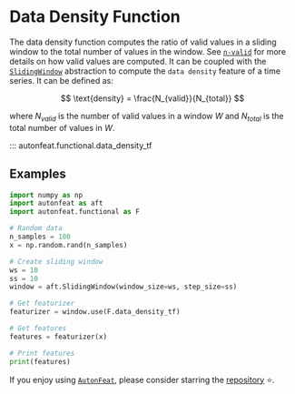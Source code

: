 <!-- 
Author(s): Dhruv Srikanth
Email(s): dsrikant (at) andrew (dot) cmu (dot) edu
Acknowledgements:
Copyright (c) 2023 Carnegie Mellon University, Auton Lab
This code is subject to the license terms contained in the code repo.
-->

# Data Density Function

The data density function computes the ratio of valid values in a sliding window to the total number of values in the window. See [`n-valid`](n_valid.md) for more details on how valid values are computed. It can be coupled with the [`SlidingWindow`](../core/fixed_window.md) abstraction to compute the `data density` feature of a time series. It can be defined as:

$$
\text{density} = \frac{N_{valid}}{N_{total}}
$$

where $N_{valid}$ is the number of valid values in a window $W$ and $N_{total}$ is the total number of values in $W$.


::: autonfeat.functional.data_density_tf
      

## Examples

```python
import numpy as np
import autonfeat as aft
import autonfeat.functional as F

# Random data
n_samples = 100
x = np.random.rand(n_samples)

# Create sliding window
ws = 10
ss = 10
window = aft.SlidingWindow(window_size=ws, step_size=ss)

# Get featurizer
featurizer = window.use(F.data_density_tf)

# Get features
features = featurizer(x)

# Print features
print(features)
```

If you enjoy using [`AutonFeat`](../../index.md), please consider starring the [repository](https://github.com/autonlab/AutonFeat) ⭐️.